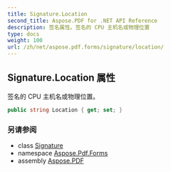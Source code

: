 ```yaml
---
title: Signature.Location
second_title: Aspose.PDF for .NET API Reference
description: 签名属性。签名的 CPU 主机名或物理位置
type: docs
weight: 100
url: /zh/net/aspose.pdf.forms/signature/location/
---
```

## Signature.Location 属性

签名的 CPU 主机名或物理位置。

```csharp
public string Location { get; set; }
```

### 另请参阅

* class [Signature](../)
* namespace [Aspose.Pdf.Forms](../../../aspose.pdf.forms/)
* assembly [Aspose.PDF](../../../)